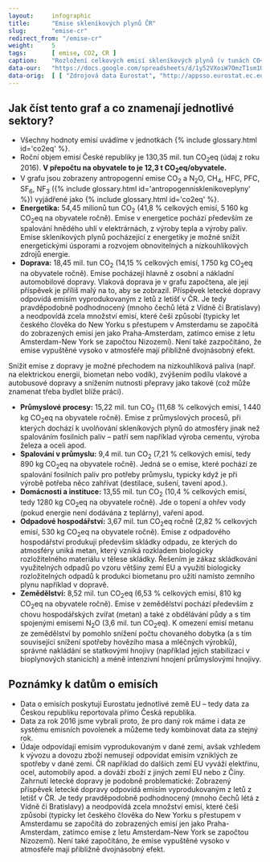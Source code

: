 ```yaml
---
layout:     infographic
title:      "Emise skleníkových plynů ČR"
slug:       "emise-cr"
redirect_from: "/emise-cr"
weight:     5
tags:       [ emise, CO2, CR ]
caption:    "Rozložení celkových emisí skleníkových plynů (v tunách CO<sub>2</sub> ekvivalentu) v ČR za jeden rok v jednotlivých sektorech lidské činnosti. Roční objem emisí České republiky je 130,35 mil. tun (údaj z roku 2016). V přepočtu na obyvatele to je 12,3 tCO<sub>2</sub>eq/obyvatele."
data-our:   "https://docs.google.com/spreadsheets/d/1y52VXoiW7OmzT1sm1UQeT0XhZTuKge1962A4pjFmqzg/edit?usp=sharing"
data-orig:  [ [ "Zdrojová data Eurostat", "http://appsso.eurostat.ec.europa.eu/nui/show.do?query=BOOKMARK_DS-089165_QID_20FB36E9_UID_-3F171EB0&layout=GEO,L,X,0;AIREMSECT,B,Y,0;UNIT,L,Z,0;AIRPOL,L,Z,1;TIME,C,Z,2;INDICATORS,C,Z,3;&zSelection=DS-089165INDICATORS,OBS_FLAG;DS-089165TIME,2016;DS-089165UNIT,MIO_T;DS-089165AIRPOL,GHG;&rankName1=UNIT_1_2_-1_2&rankName2=AIRPOL_1_2_-1_2&rankName3=INDICATORS_1_2_-1_2&rankName4=TIME_1_0_0_0&rankName5=GEO_1_2_0_0&rankName6=AIREMSECT_1_2_0_1&rStp=&cStp=&rDCh=&cDCh=&rDM=true&cDM=true&footnes=false&empty=false&wai=false&time_mode=NONE&time_most_recent=false&lang=EN&cfo=%23%23%23.%23%23%23%2C%23%23%23" ] ]
---
```


## Jak číst tento graf a co znamenají jednotlivé sektory?

* Všechny hodnoty emisí uvádíme v jednotkách {% include glossary.html id='co2eq' %}.
* Roční objem emisí České republiky je 130,35 mil. tun CO<sub>2</sub>eq (údaj z roku 2016). __V přepočtu na obyvatele to je 12,3 t CO<sub>2</sub>eq/obyvatele.__
* V grafu jsou zobrazeny antropogenní emise CO<sub>2</sub> a N<sub>2</sub>O, CH<sub>4</sub>, HFC, PFC, SF<sub>6</sub>, NF<sub>3</sub> ({% include glossary.html id='antropogennisklenikoveplyny' %}) vyjádřené jako {% include glossary.html id='co2eq' %}. 
* __Energetika:__ 54,45 milionů tun CO<sub>2</sub> (41,8 % celkových emisí, 5&thinsp;160 kg CO<sub>2</sub>eq na obyvatele ročně). Emise v energetice pochází především ze spalování hnědého uhlí v elektrárnách, z výroby tepla a výroby paliv. Emise skleníkových plynů pocházející z energetiky je možné snížit energetickými úsporami a rozvojem obnovitelných a nízkouhlíkových zdrojů energie.
* __Doprava:__ 18,45 mil. tun CO<sub>2</sub> (14,15 % celkových emisí, 1&thinsp;750 kg CO<sub>2</sub>eq na obyvatele ročně). Emise pocházejí hlavně z osobní a nákladní automobilové dopravy. Vlaková doprava je v grafu započtena, ale její příspěvek je příliš malý na to, aby se zobrazil. Příspěvek letecké dopravy odpovídá emisím vyprodukovaným z letů z letišť v ČR. Je tedy pravděpodobně podhodnocený (mnoho čechů létá z Vídně či Bratislavy) a neodpovídá zcela množství emisí, které češi způsobí (typicky let českého člověka do New Yorku s přestupem v Amsterdamu se započítá do zobrazených emisí jen jako Praha-Amsterdam, zatímco emise z letu Amsterdam-New York se započtou Nizozemí). Není také zazpočítáno, že emise vypuštěné vysoko v atmosféře mají přibližně dvojnásobný efekt. 

Snížit emise z dopravy je možné přechodem na nízkouhlíková paliva (např. na elektrickou energii, biometan nebo vodík), zvýšením podílu vlakové a autobusové dopravy a snížením nutnosti přepravy jako takové (což může znamenat třeba bydlet blíže práci).
* __Průmyslové procesy:__ 15,22 mil. tun CO<sub>2</sub> (11,68 % celkových emisí, 1&thinsp;440 kg CO<sub>2</sub>eq na obyvatele ročně). Emise z průmyslových procesů, při kterých dochází k uvolňování skleníkových plynů do atmosféry jinak než spalováním fosilních paliv &ndash; patří sem například výroba cementu, výroba železa a oceli apod.
* __Spalování v průmyslu:__ 9,4 mil. tun CO<sub>2</sub> (7,21 % celkových emisí, tedy 890 kg CO<sub>2</sub>eq na obyvatele ročně). Jedná se o emise, které pochází ze spalování fosilních paliv pro potřeby průmyslu, typicky když je při výrobě potřeba něco zahřívat (destilace, sušení, tavení apod.).
* __Domácnosti a instituce:__ 13,55 mil. tun CO<sub>2</sub> (10,4 % celkových emisí, tedy 1280 kg CO<sub>2</sub>eq na obyvatele ročně). Jde o topení a ohřev vody (pokud energie není dodávána z teplárny), vaření apod.
* __Odpadové hospodářství:__ 3,67 mil. tun CO<sub>2</sub>eq ročně (2,82 % celkových emisí, 530 kg CO<sub>2</sub>eq na obyvatele ročně). Emise z odpadového hospodářství produkují především skládky odpadu, ze kterých do atmosféry uniká metan, který vzniká rozkladem biologicky rozložitelného materiálu v tělese skládky. Řešením je zákaz skládkování využitelných odpadů po vzoru většiny zemí EU a využití biologicky rozložitelných odpadů k produkci biometanu pro užití namísto zemního plynu například v dopravě.
* __Zemědělství:__ 8,52 mil. tun CO<sub>2</sub>eq (6,53 % celkových emisí, 810 kg CO<sub>2</sub>eq na obyvatele ročně). Emise v zemědělství pochází především z chovu hospodářských zvířat (metan) a také z obdělávání půdy a s tím spojenými emisemi N<sub>2</sub>O (3,6 mil. tun CO<sub>2</sub>eq). K omezení emisí metanu ze zemědělství by pomohlo snížení počtu chovaného dobytka (a s tím související snížení spotřeby hovězího masa a mléčných výrobků), správné nakládání se statkovými hnojivy (například jejich stabilizací v bioplynových stanicích) a méně intenzivní hnojení průmyslovými hnojivy.

## Poznámky k datům o emisích

* Data o emisích poskytují Eurostatu jednotlivé země EU – tedy data za Českou republiku reportovala přímo Česká republika.
* Data za rok 2016 jsme vybrali proto, že pro daný rok máme i data ze systému emisních povolenek a můžeme tedy kombinovat data za stejný rok.
* Údaje odpovídají emisím vyprodukovaným v dané zemi, avšak vzhledem k vývozu a dovozu zboží nemusejí odpovídat emisím vzniklých ze spotřeby v dané zemi. ČR například do dalších zemí EU vyváží elektřinu, ocel, automobily apod. a dováží zboží z jiných zemí EU nebo z Číny. Zahrnutí letecké dopravy je podobně problematické: Zobrazený příspěvek letecké dopravy odpovídá emisím vyprodukovaným z letů z letišť v ČR. Je tedy pravděpodobně podhodnocený (mnoho čechů létá z Vídně či Bratislavy) a neodpovídá zcela množství emisí, které češi způsobí (typicky let českého člověka do New Yorku s přestupem v Amsterdamu se započítá do zobrazených emisí jen jako Praha-Amsterdam, zatímco emise z letu Amsterdam-New York se započtou Nizozemí). Není také započítáno, že emise vypuštěné vysoko v atmosféře mají přibližně dvojnásobný efekt.